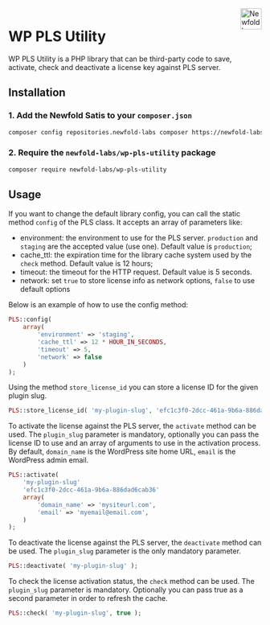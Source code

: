 <a href="https://newfold.com/" target="_blank">
    <img src="https://newfold.com/content/experience-fragments/newfold/site-header/master/_jcr_content/root/header/logo.coreimg.svg/1621395071423/newfold-digital.svg" alt="Newfold Logo" title="Newfold Digital" align="right" 
height="42" />
</a>

# WP PLS Utility

WP PLS Utility is a PHP library that can be third-party code to save, activate, 
check and deactivate a license key against PLS server.

## Installation

### 1. Add the Newfold Satis to your `composer.json`

 ```bash
composer config repositories.newfold-labs composer https://newfold-labs.github.io/satis
 ```

### 2. Require the `newfold-labs/wp-pls-utility` package

 ```bash
composer require newfold-labs/wp-pls-utility
 ```

## Usage

If you want to change the default library config, you can call the static method `config` of the PLS class. 
It accepts an array of parameters like:
 - environment: the environment to use for the PLS server. `production` and `staging` are the accepted value (use one). Default value is `production`;
 - cache_ttl: the expiration time for the library cache system used by the `check` method. Default value is 12 hours;
 - timeout: the timeout for the HTTP request. Default value is 5 seconds.
 - network: set `true` to store license info as network options, `false` to use default options

Below is an example of how to use the config method:

```php
PLS::config(
    array(
        'environment' => 'staging',
        'cache_ttl' => 12 * HOUR_IN_SECONDS,
        'timeout' => 5,
        'network' => false
    )
);
```

Using the method `store_license_id` you can store a license ID for the given plugin slug.

```php
PLS::store_license_id( 'my-plugin-slug', 'efc1c3f0-2dcc-461a-9b6a-886dad6cab36' );
```
To activate the license against the PLS server, the `activate` method can be used. The `plugin_slug` parameter is mandatory, optionally you can pass the license ID to use and an array of arguments to use in the activation process.
By default, `domain_name` is the WordPress site home URL, `email` is the WordPress admin email.

```php
PLS::activate( 
    'my-plugin-slug' 
    'efc1c3f0-2dcc-461a-9b6a-886dad6cab36'
    array(
        'domain_name' => 'mysiteurl.com',
        'email' => 'myemail@email.com',
    )
);
```

To deactivate the license against the PLS server, the `deactivate` method can be used. The `plugin_slug` parameter is the only mandatory parameter.

```php
PLS::deactivate( 'my-plugin-slug' );
```

To check the license activation status, the `check` method can be used. The `plugin_slug` parameter is mandatory. Optionally you can pass true as a second parameter in order to refresh the cache.

```php
PLS::check( 'my-plugin-slug', true );
```